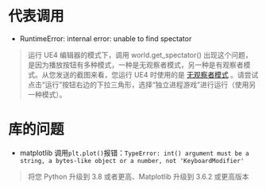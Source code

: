 
# 代表调用

* RuntimeError: internal error: unable to find spectator

> 运行 UE4 编辑器的模式下，调用 world.get_spectator() 出现这个问题，是因为播放按钮有多种模式，一种是无观察者模式，另一种是有观察者模式。从您发送的截图来看，您运行 UE4 时使用的是 [无观察者模式](https://github.com/carla-simulator/carla/discussions/4782) 。请尝试点击“运行”按钮右边的下拉三角形，选择“独立进程游戏”进行运行（使用另一种模式）。

# 库的问题
* matplotlib 调用`plt.plot()`报错：`TypeError: int() argument must be a string, a bytes-like object or a number, not 'KeyboardModifier'`

> 将您 Python 升级到 3.8 或者更高、Matplotlib 升级到 3.6.2 或更高版本

